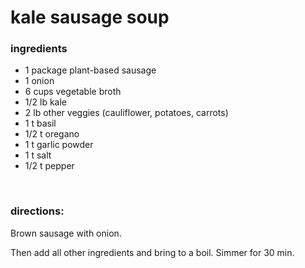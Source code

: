 # kale sausage soup

### ingredients
- 1 package plant-based sausage
- 1 onion
- 6 cups vegetable broth
- 1/2 lb kale
- 2 lb other veggies (cauliflower, potatoes, carrots)
- 1 t basil
- 1/2 t oregano
- 1 t garlic powder
- 1 t salt
- 1/2 t pepper

<br>

### directions:

Brown sausage with onion.

Then add all other ingredients and bring to a boil. Simmer for 30 min.
